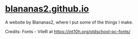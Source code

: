 # [blananas2.github.io](https://blananas2.github.io/)
A website by Blananas2, where I put some of the things I make.

Credits:
Fonts - VileR at https://int10h.org/oldschool-pc-fonts/
